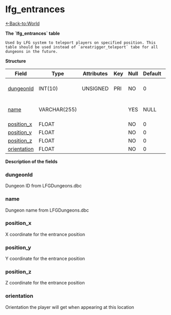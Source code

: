 # lfg\_entrances

[<-Back-to:World](database-world.md)

**The \`lfg\_entrances\` table**

`` Used by LFG system to teleport players on specified position. This table should be used instead of `areatrigger_teleport` tabe for all dungeons in the future. ``

**Structure**

| Field            | Type         | Attributes | Key | Null | Default | Extra | Comment                |
|------------------|--------------|------------|-----|------|---------|-------|------------------------|
| [dungeonId][1]   | INT(10)      | UNSIGNED   | PRI | NO   | 0       |       | Dungeon entry from dbc |
| [name][2]        | VARCHAR(255) |            |     | YES  | NULL    |       | Dungeon name from dbc  |
| [position_x][3]  | FLOAT        |            |     | NO   | 0       |       |                        |
| [position_y][4]  | FLOAT        |            |     | NO   | 0       |       |                        |
| [position_z][5]  | FLOAT        |            |     | NO   | 0       |       |                        |
| [orientation][6] | FLOAT        |            |     | NO   | 0       |       |                        |

[1]: #dungeonid
[2]: #name
[3]: #position_x
[4]: #position_y
[5]: #position_z
[6]: #orientation

**Description of the fields**

### dungeonId

Dungeon ID from LFGDungeons.dbc

### name

Dungeon name from LFGDungeons.dbc

### position\_x

X coordinate for the entrance position

### position\_y

Y coordinate for the entrance position

### position\_z

Z coordinate for the entrance position

### orientation

Orientation the player will get when appearing at this location
